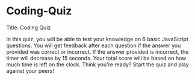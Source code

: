 # Coding-Quiz

Title: Coding Quiz

In this quiz, you will be able to test your knowledge on 6 basic JavaScript questions. You will get feedback after each question if the answer you provided was correct or incorrect. If the answer provided is incorrect, the timer will decrease by 15 seconds. Your total score will be based on how much time is left on the clock. Think you're ready? Start the quiz and play against your peers!
